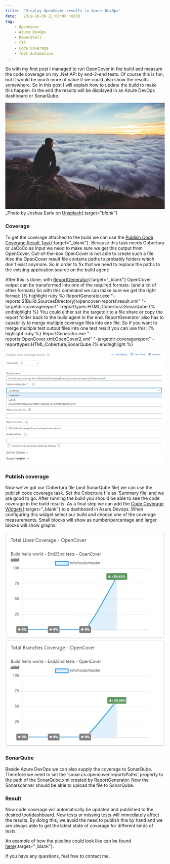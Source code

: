 ```yaml
---
title:  "Display OpenCover results in Azure DevOps"
date:   2019-10-30 21:00:00 +0200
tag: 
    - OpenCover
    - Azure DevOps
    - PowerShell
    - IIS
    - Code Coverage
    - Test Automation
---
```


So with my first post I managed to run OpenCover in the build and measure the code coverage on my .Net API by end-2-end tests. Of course this is fun, but it would be much more of value if we could also show the results somewhere. So in this post I will explain how to update the build to make this happen. In the end the results will be displayed in an Azure DevOps dashboard or SonarQube.

![picture](/assets/20191025/joshua-earle-Dwheufds6kQ-unsplash.jpg)
_Photo by Joshua Earle on [Unsplash](https://unsplash.com/photos/Dwheufds6kQ){:target="_blank"}_

### Coverage
To get the coverage attached to the build we can use the [Publish Code Coverage Result Task](https://docs.microsoft.com/en-us/azure/devops/pipelines/tasks/test/publish-code-coverage-results?view=azure-devops){:target="_blank"}. Because this task needs Cobertura or JaCoCo as input we need to make sure we get this output from OpenCover. Out-of-the-box OpenCover is not able to create such a file. 
Also the OpenCover result file contains paths to probably folders which don't exist anymore. So in order to fix that we need to replace the paths to the existing application source on the build agent:

After this is done, with [ReportGenerator](https://github.com/danielpalme/ReportGenerator){:target="_blank"} OpenCover output can be transformed into one of the required formats. (and a lot of other formats) So with this command we can make sure we get the right format:
{% highlight ruby %}
ReportGenerator.exe "-reports:$(Build.SourcesDirectory)\opencover-reports\result.xml" "-targetdir:coveragereport" -reporttypes:HTML;Cobertura;SonarQube
{% endhighlight %}
You could either set the targetdir to a file share or copy the report folder back to the build agent in the end.
ReportGenerator also has to capability to merge multiple coverage files into one file. So if you want to merge multiple test output files into one test result you can use this:
{% highlight ruby %}
ReportGenerator.exe "-reports:OpenCover.xml;OpenCover2.xml" "-targetdir:coveragereport" -reporttypes:HTML;Cobertura;SonarQube
{% endhighlight %}

![Publish Code Coverage Result Task](/assets/20191025/task.png)

### Publish coverage
Now we've got our Cobertura file (and SonarQube file) we can use the publish code coverage task. Set the Cobertura file as 'Summary file' and we are good to go. After running the build you should be able to see the code coverage in the build results. As a final step we can add the [Code Coverage Widgets](
https://marketplace.visualstudio.com/items?itemName=shanebdavis.code-coverage-dashboard-widgets){:target="_blank"} to a dashboard in Azure Devops. When configuring this widget select our build and choose one of the coverage measurements. Small blocks will show as number/percentage and larger blocks will show graphs.

![Code Coverage Widgets](/assets/20191025/graphs.png)

### SonarQube
Beside Azure DevOps we can also supply the coverage to SonarQube. Therefore we need to set the 'sonar.cs.opencover.reportsPaths' property to the path of the SonarQube.xml created by ReportGenerator. Now the Sonarscanner should be able to upload the file to SonarQube.

### Result
Now code coverage will automatically be updated and published to the desired tool/dashboard. New tests or missing tests will immediately affect the results. By doing this, we avoid the need to publish this by hand and we are always able to get the latest state of coverage for different kinds of tests. 

An example of how the pipeline could look like can be found [here](https://github.com/NielsNijveldt/OpenCover-Scripts/blob/master/pipeline-example.yml){:target="_blank"}.

If you have any questions, feel free to contact me.